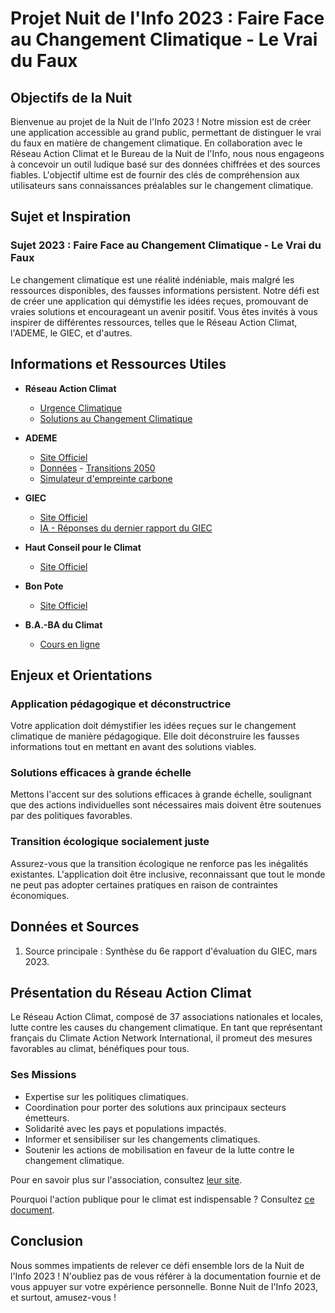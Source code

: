 # Projet Nuit de l'Info 2023 : Faire Face au Changement Climatique - Le Vrai du Faux

## Objectifs de la Nuit

Bienvenue au projet de la Nuit de l'Info 2023 ! Notre mission est de créer une application accessible au grand public, permettant de distinguer le vrai du faux en matière de changement climatique. En collaboration avec le Réseau Action Climat et le Bureau de la Nuit de l'Info, nous nous engageons à concevoir un outil ludique basé sur des données chiffrées et des sources fiables. L'objectif ultime est de fournir des clés de compréhension aux utilisateurs sans connaissances préalables sur le changement climatique.

## Sujet et Inspiration

### Sujet 2023 : Faire Face au Changement Climatique - Le Vrai du Faux

Le changement climatique est une réalité indéniable, mais malgré les ressources disponibles, des fausses informations persistent. Notre défi est de créer une application qui démystifie les idées reçues, promouvant de vraies solutions et encourageant un avenir positif. Vous êtes invités à vous inspirer de différentes ressources, telles que le Réseau Action Climat, l'ADEME, le GIEC, et d'autres.

## Informations et Ressources Utiles

- **Réseau Action Climat**
    - [Urgence Climatique](https://reseauactionclimat.org/urgence-climatique/)
    - [Solutions au Changement Climatique](https://reseauactionclimat.org/6e-rapport-du-giec-quelles-solutions-face-au-changement-climatique/)

- **ADEME**
    - [Site Officiel](https://www.ademe.fr/)
    - [Données](https://data.ademe.fr/) - [Transitions 2050](https://data-transitions2050.ademe.fr/)
    - [Simulateur d'empreinte carbone](https://nosgestesclimat.fr/)

- **GIEC**
    - [Site Officiel](https://www.ipcc.ch/)
    - [IA - Réponses du dernier rapport du GIEC](https://huggingface.co/spaces/Ekimetrics/climate-question-answering)

- **Haut Conseil pour le Climat**
    - [Site Officiel](https://www.hautconseilclimat.fr/)

- **Bon Pote**
    - [Site Officiel](https://bonpote.com/)

- **B.A.-BA du Climat**
    - [Cours en ligne](https://climat.cned.fr/formations/)

## Enjeux et Orientations

### Application pédagogique et déconstructrice

Votre application doit démystifier les idées reçues sur le changement climatique de manière pédagogique. Elle doit déconstruire les fausses informations tout en mettant en avant des solutions viables.

### Solutions efficaces à grande échelle

Mettons l'accent sur des solutions efficaces à grande échelle, soulignant que des actions individuelles sont nécessaires mais doivent être soutenues par des politiques favorables.

### Transition écologique socialement juste

Assurez-vous que la transition écologique ne renforce pas les inégalités existantes. L'application doit être inclusive, reconnaissant que tout le monde ne peut pas adopter certaines pratiques en raison de contraintes économiques.

## Données et Sources

1. Source principale : Synthèse du 6e rapport d'évaluation du GIEC, mars 2023.

## Présentation du Réseau Action Climat

Le Réseau Action Climat, composé de 37 associations nationales et locales, lutte contre les causes du changement climatique. En tant que représentant français du Climate Action Network International, il promeut des mesures favorables au climat, bénéfiques pour tous.

### Ses Missions

- Expertise sur les politiques climatiques.
- Coordination pour porter des solutions aux principaux secteurs émetteurs.
- Solidarité avec les pays et populations impactés.
- Informer et sensibiliser sur les changements climatiques.
- Soutenir les actions de mobilisation en faveur de la lutte contre le changement climatique.

Pour en savoir plus sur l'association, consultez [leur site](https://reseauactionclimat.org/association).

Pourquoi l'action publique pour le climat est indispensable ? Consultez [ce document](https://docs.google.com/document/d/19C4W_WuDMzlkWi8RtXzCvbD_apXZPo61ko4ePNBSMFU/edit?usp=sharing).

## Conclusion

Nous sommes impatients de relever ce défi ensemble lors de la Nuit de l'Info 2023 ! N'oubliez pas de vous référer à la documentation fournie et de vous appuyer sur votre expérience personnelle. Bonne Nuit de l'Info 2023, et surtout, amusez-vous !